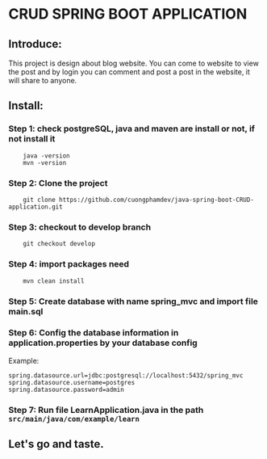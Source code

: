 # CRUD SPRING BOOT APPLICATION

## Introduce: 

This project is design about blog website. You can come to website to view the post and by login you can comment and post a post in the website, it will share to anyone.

## Install:

### Step 1: check postgreSQL, java and maven are install or not, if not install it
```
    java -version
    mvn -version
```

### Step 2: Clone the project

```
    git clone https://github.com/cuongphamdev/java-spring-boot-CRUD-application.git
```

### Step 3: checkout to develop branch
```
    git checkout develop
```

### Step 4: import packages need

```
    mvn clean install
```
### Step 5: Create database with name spring_mvc and import file main.sql

### Step 6: Config the database information in application.properties by your database config
Example:
```
spring.datasource.url=jdbc:postgresql://localhost:5432/spring_mvc
spring.datasource.username=postgres
spring.datasource.password=admin
```

### Step 7: Run file LearnApplication.java in the path `src/main/java/com/example/learn`

## Let's go and taste.